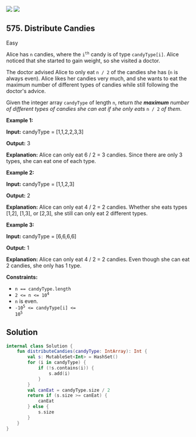 [![](https://img.shields.io/github/stars/javadev/LeetCode-in-Kotlin?label=Stars&style=flat-square)](https://github.com/javadev/LeetCode-in-Kotlin)
[![](https://img.shields.io/github/forks/javadev/LeetCode-in-Kotlin?label=Fork%20me%20on%20GitHub%20&style=flat-square)](https://github.com/javadev/LeetCode-in-Kotlin/fork)

## 575\. Distribute Candies

Easy

Alice has `n` candies, where the <code>i<sup>th</sup></code> candy is of type `candyType[i]`. Alice noticed that she started to gain weight, so she visited a doctor.

The doctor advised Alice to only eat `n / 2` of the candies she has (`n` is always even). Alice likes her candies very much, and she wants to eat the maximum number of different types of candies while still following the doctor's advice.

Given the integer array `candyType` of length `n`, return _the **maximum** number of different types of candies she can eat if she only eats_ `n / 2` _of them_.

**Example 1:**

**Input:** candyType = [1,1,2,2,3,3]

**Output:** 3

**Explanation:** Alice can only eat 6 / 2 = 3 candies. Since there are only 3 types, she can eat one of each type.

**Example 2:**

**Input:** candyType = [1,1,2,3]

**Output:** 2

**Explanation:** Alice can only eat 4 / 2 = 2 candies. Whether she eats types [1,2], [1,3], or [2,3], she still can only eat 2 different types.

**Example 3:**

**Input:** candyType = [6,6,6,6]

**Output:** 1

**Explanation:** Alice can only eat 4 / 2 = 2 candies. Even though she can eat 2 candies, she only has 1 type.

**Constraints:**

*   `n == candyType.length`
*   <code>2 <= n <= 10<sup>4</sup></code>
*   `n` is even.
*   <code>-10<sup>5</sup> <= candyType[i] <= 10<sup>5</sup></code>

## Solution

```kotlin
internal class Solution {
    fun distributeCandies(candyType: IntArray): Int {
        val s: MutableSet<Int> = HashSet()
        for (i in candyType) {
            if (!s.contains(i)) {
                s.add(i)
            }
        }
        val canEat = candyType.size / 2
        return if (s.size >= canEat) {
            canEat
        } else {
            s.size
        }
    }
}
```